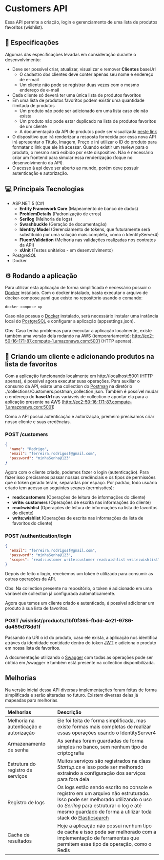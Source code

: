 # Customers API

Essa API permite a criação, login e gerenciamento de uma lista de produtos favoritos (wishlist). 

## 🔎 **Especificações**
Algumas das especificações levadas em consideração durante o desenvolvimento:
 - Deve ser possível criar, atualizar, visualizar e remover **Clientes**
baseUrl
     - O cadastro dos clientes deve conter apenas seu nome e endereço de
e-mail
     - Um cliente não pode se registrar duas vezes com o mesmo endereço
de e-mail
 - Cada cliente só deverá ter uma única lista de produtos favoritos
 - Em uma lista de produtos favoritos podem existir uma quantidade ilimitada
de produtos
     - Um produto não pode ser adicionado em uma lista caso ele não exista
     - Um produto não pode estar duplicado na lista de produtos favoritos de
um cliente
     - A documentação da API de produtos pode ser visualizada [neste link](https://gist.github.com/Bgouveia/9e043a3eba439489a35e70d1b5ea08ec)
 - O dispositivo que irá renderizar a resposta fornecida por essa nova API irá
apresentar o Título, Imagem, Preço e irá utilizar o ID do produto para formatar
o link que ele irá acessar. Quando existir um review para o produto, o mesmo
será exibido por este dispositivo. Não é necessário criar um frontend para
simular essa renderização (foque no desenvolvimento da API).
 - O acesso à api deve ser aberto ao mundo, porém deve possuir autenticação
e autorização.

## 💻 **Principais Tecnologias**
 - ASP.NET 5 (C#)
     - **Entity Framework Core** (Mapeamento de banco de dados)
     - **ProblemDetails** (Padronização de erros)
     - **Serilog** (Melhoria de logs)
     - **Swashbuckle** (Geração de documentação)
     - **Identity Model** (Gerenciamento de tokens, que futuramente será substituido por uma solução mais completa, como o IdentityServer4)
     - **FluentValidation** (Melhoria nas validações realizadas nos contratos da API)
     - **xUnit** (Testes unitários - em desenvolvimento)
 - PostgreSQL
 - Docker

## ⚙️ **Rodando a aplicação**

Para utilizar esta aplicação de forma simplificada é necessário possuir o [Docker](https://www.docker.com/) instalado. Com o docker instalado, basta executar o arquivo de docker-compose.yaml que existe no repositório usando o comando:

```
docker-compose up
```

Caso não possua o [Docker](https://www.docker.com/) instalado, será necessário instalar uma instância local do [PostgreSQL](https://www.postgresql.org/) e configurar a aplicação (appsettings.json).

Obs: Caso tenha problemas para executar a aplicação localmente, existe também uma versão dela rodando na AWS (temporariamente): http://ec2-50-16-171-87.compute-1.amazonaws.com:5001 (HTTP apenas).

## 👦 **Criando um cliente e adicionando produtos na lista de favoritos**

Com a aplicação funcionando localmente em http://localhost:5001 (HTTP apenas), é possível agora executar suas operações. Para auxiliar o consumo da API, existe uma collection do [Postman](https://www.postman.com/) na diretório ./collections/Customers.postman_collection.json. Também é possível mudar o endereço do **baseUrl** nas variáveis de collection e apontar ela para a aplicação presente na AWS (http://ec2-50-16-171-87.compute-1.amazonaws.com:5001)

Como a API possui autenticação e autorização, premeiro precisamos criar nosso cliente e suas credências.

### POST /customers
```json
{
  "name": "Rodrigo",
  "email": "ferreira.rodrigosf@gmail.com",
  "password": "minhaSenha@123"
}
```

Agora com o cliente criado, podemos fazer o login (autenticação). Para fazer isso precisamos passar nossas credênciais e os tipos de permissões que o token gerado terám, separadas por espaço. Por padrão, todo usuário criado tem acesso ao seguintes *scopes* (permissões):
 - **read:customers** (Operações de leitura de informações do cliente)
 - **write: customers** (Operações de escrita nas informações do cliente)
 - **read:wishlist** (Operações de leitura de informações na lista de favoritos do cliente)
 - **write:wishlist** (Operações de escrita nas informações da lista de favoritos do cliente)

### POST /authentication/login
```json
{
  "email": "ferreira.rodrigosf@gmail.com",
  "password": "minhaSenha@123",
  "scopes": "read:customer write:customer read:wishlist write:wishlist"
}
```

Depois de feito o login, recebemos um token é utilizado para consumir as outras operações da API.

Obs: Na collection presente no repositório, o token é adicionado em uma variável de collection já configurada automaticamente.

Agora que temos um cliente criado e autenticado, é possível adicionar um produto à sua lista de favoritos.

### POST /wishlist/products/**1bf0f365-fbdd-4e21-9786-da459d78dd1f**

Passando na URI o id do produto, caso ele exista, a aplicação nos identifica atráves da identidade contidade dentro do token [JWT](https://jwt.io/) e adiciona o produto em nossa lista de favoritos. 

A documentação utilizando o [Swagger](https://swagger.io/) com todas as operações pode ser obtida em /swagger e também está presente na collection disponibilizada.

## Melhorias
Na versão inicial dessa API diversas implementações foram feitas de forma simplificada e serão alteradas no futuro. Existem diversas delas já mapeadas para melhorias.

| Melhorias        | Descrição           
| :---------------- |:-------------
| Melhoria na autenticação e autorização | Ele foi feita de forma simplificada, mas existe formas mais completas de realizar essas operações usando o IdentityServer4
| Armazenamento de senha | As senhas foram guardadas de forma simples no banco, sem nenhum tipo de criptografia   
| Estrutura do registro de serviços | Muitos serviços são registrados na class *Startup.cs* e isso pode ser melhorado extraindo a configuração dos serviços para fora dela 
| Registro de logs | Os logs estão sendo escrito no console e registro em um arquivo não estruturado. Isso pode ser melhorado utilizando o uso do *Serilog* para estruturar o log e até mesmo guardado de forma a utilizar toda stack do [Elasticsearch](https://www.elastic.co/pt/what-is/elasticsearch)
| Cache de resultados | Hoje a aplicação não possui nenhum tipo de cache e isso pode ser melhorado com a implementação de ferramentas que permitem esse tipo de operação, como o Redis